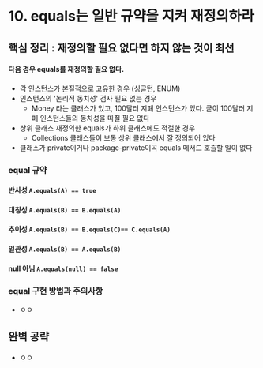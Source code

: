 # 10. equals는 일반 규약을 지켜 재정의하라
## 핵심 정리 : 재정의할 필요 없다면 하지 않는 것이 최선
#### 다음 경우 equals를 재정의할 필요 없다.
 * 각 인스턴스가 본질적으로 고유한 경우 (싱글턴, ENUM)
 * 인스턴스의 '논리적 동치성' 검사 필요 없는 경우
    * Money 라는 클래스가 있고, 100달러 지폐 인스턴스가 있다. 굳이 100달러 지폐 인스턴스들의 동치성을 따질 필요 없다
 * 상위 클래스 재정의한 equals가 하위 클래스에도 적절한 경우
    * Collections 클래스들이 보통 상위 클래스에서 잘 정의되어 있다
 * 클래스가 private이거나 package-private이곡 equals 메서드 호출할 일이 없다

### equal 규약
#### 반사성 `A.equals(A) == true`
#### 대칭성 `A.equals(B) == B.equals(A)`
#### 추이성 `A.equals(B) == B.equals(C)== C.equals(A)`
#### 일관성 `A.equals(B) == A.equals(B)`
#### null 아님 `A.equals(null) == false`

### equal 구현 방법과 주의사항
 * ㅇㅇ

## 완벽 공략
 * ㅇㅇ

